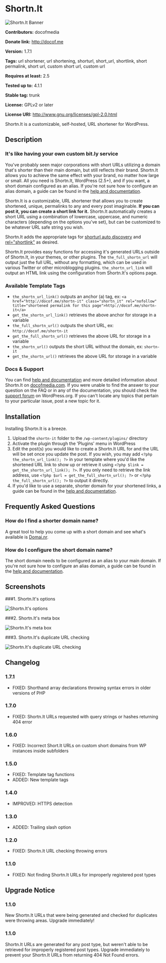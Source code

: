 # Shortn.It #

![Shortn.It Banner](https://raw.githubusercontent.com/davidcochrum/shortn-it/master/images/banner-772x250.png)

**Contributors:** docofmedia
  
**Donate link:** http://docof.me
  
**Version:** 1.7.1

**Tags:** url shortener, url shortening, shorturl, short_url, shortlink, short permalink, short url, custom short url, custom url
  
**Requires at least:** 2.5
  
**Tested up to:** 4.1.1
  
**Stable tag:** trunk
  
**License:** GPLv2 or later
  
**License URI:** http://www.gnu.org/licenses/gpl-2.0.html
  

Shortn.It is a customizable, self-hosted, URL shortener for WordPress.

## Description ##

### It's like having your own custom bit.ly service ###

You've probably seen major corporations with short URLs utilizing a domain that's shorter than their main domain, but still reflects their brand. Shortn.It allows you to achieve the same effect with your brand, no matter how large or small. All you need is Shortn.It, WordPress (2.5+), and if you want, a short domain configured as an alias. If you're not sure how to configure an alias domain, a guide can be found in the <a href="http://docof.me/shortn-it">help and documentation</a>.

Shortn.It is a customizable, URL shortener that allows you to create shortened, unique, permalinks to any and every post imaginable. **If you can post it, you can create a short link for it.** Shortn.It automatically creates a short URL using a combination of lowercase, uppercase, and numeric characters (depending on the options you've set), but can be customized to be whatever URL safe string you wish.

Shortn.It adds the appropriate tags for <a href="//sites.google.com/a/snaplog.com/wiki/short_url" title="read more about shorturl">shorturl auto discovery</a> and <a href="//microformats.org/wiki/rel-shortlink" title="Read more about shortlink">rel="shortlink"</a> as desired.

Shortn.It provides easy functions for accessing it's generated URLs outside of Shortn.It, in your themes, or other plugins. The `the_full_shortn_url` will output just the full URL, without any formatting, which can be used in various Twitter or other microblogging plugins. `the_shortn_url_link` will output an HTML link using the configuration from Shortn.It's options page.

### Available Template Tags ###

* `the_shortn_url_link()` outputs an anchor (a) tag, ex: `<a href="http://docof.me/shortn-it" class="shortn_it" rel="nofollow" title="shortened permalink for this page">http://docof.me/shortn-it</a>`
* `get_the_shortn_url_link()` retrieves the above anchor for storage in a variable
* `the_full_shortn_url()` outputs the short URL, ex: `http://docof.me/shortn-it`
* `get_the_full_shortn_url()` retrieves the above URL for storage in a variable
* `the_shortn_url()` outputs the short URL without the domain, ex: `shortn-it`
* `get_the_shortn_url()` retrieves the above URL for storage in a variable

### Docs & Support ###

You can find <a href="http://docof.me/shortn-it">help and documentation</a> and more detailed information about Shortn.It on <a href="http://www.docofmedia.com/shortn-it">docofmedia.com</a>. If you were unable to find the answer to your question on the FAQ or in any of the documentation, you should check the <a href="http://wordpress.org/support/plugin/shortnit">support forum</a> on WordPress.org. If you can't locate any topics that pertain to your particular issue, post a new topic for it.

## Installation ##

Installing Shortn.It is a breeze.

1. Upload the `shortn-it` folder to the `/wp-content/plugins/` directory
1. Activate the plugin through the 'Plugins' menu in WordPress
1. Edit the post(s) you would like to create a Shortn.It URL for and the URL will be set once you update the post. If you wish, you may add `<?php the_shortn_url_link(); ?>` in your template where you'd like the shortened URL link to show up or retrieve it using `<?php $link = get_the_shortn_url_link(); ?>`. If you only need to retrieve the link address, use `<?php $url = get_the_full_shortn_url(); ?>` or `<?php the_full_shortn_url(); ?>` to output it directly.
1. If you'd like to use a separate, shorter domain for your shortened links, a guide can be found in the <a href="http://docof.me/shortn-it">help and documentation</a>.

## Frequently Asked Questions ##

### How do I find a shorter domain name? ###

A great tool to help you come up with a short domain and see what's available is <a href="http://domai.nr">Domai.nr</a>.

### How do I configure the short domain name? ###

The short domain needs to be configured as an alias to your main domain. If you're not sure how to configure an alias domain, a guide can be found in the <a href="http://docof.me/shortn-it">help and documentation</a>.

## Screenshots ##

###1. Shortn.It's options

![Shortn.It's options](https://raw.githubusercontent.com/davidcochrum/shortn-it/master/images/screenshot-1.png "Shortn.It's options")

###2. Shortn.It's meta box

![Shortn.It's meta box](https://raw.githubusercontent.com/davidcochrum/shortn-it/master/images/screenshot-2.png "Shortn.It's meta box")

###3. Shortn.It's duplicate URL checking

![Shortn.It's duplicate URL checking](https://raw.githubusercontent.com/davidcochrum/shortn-it/master/images/screenshot-3.png "Shortn.It's duplicate URL checking")


## Changelog ##

### 1.7.1 ###
* FIXED: Shorthand array declarations throwing syntax errors in older versions of PHP

### 1.7.0 ###
* FIXED: Shortn.It URLs requested with query strings or hashes returning 404 error

### 1.6.0 ###
* FIXED: Incorrect Short.It URLs on custom short domains from WP instances inside subfolders

### 1.5.0 ###
* FIXED: Template tag functions
* ADDED: New template tags

### 1.4.0 ###
* IMPROVED: HTTPS detection

### 1.3.0 ###
* ADDED: Trailing slash option

### 1.2.0 ###
* FIXED: Shortn.It URL checking throwing errors

### 1.1.0 ###
* FIXED: Not finding Shortn.It URLs for improperly registered post types

## Upgrade Notice ##

### 1.1.0 ###
New Shortn.It URLs that were being generated and checked for duplicates were throwing areas. Upgrade immediately!

### 1.1.0 ###
Shortn.It URLs are generated for any post type, but weren't able to be retrieved for improperly registered post types. Upgrade immediately to prevent your Shortn.It URLs from returning 404 Not Found errors.